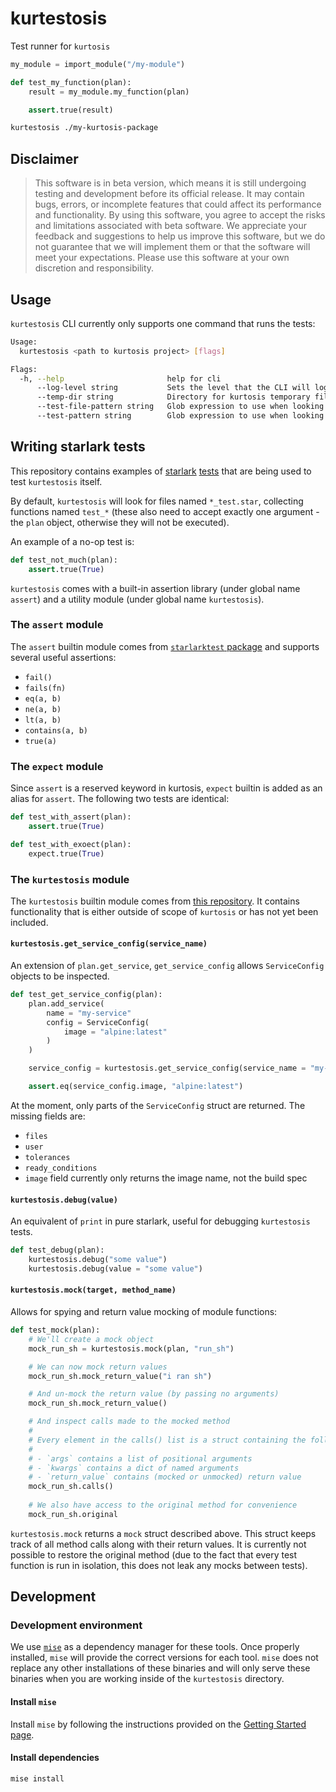 # kurtestosis

Test runner for `kurtosis`

```python
my_module = import_module("/my-module")

def test_my_function(plan):
    result = my_module.my_function(plan)

    assert.true(result)
```

```bash
kurtestosis ./my-kurtosis-package
```

## Disclaimer

> This software is in beta version, which means it is still undergoing testing and development before its official release. It may contain bugs, errors, or incomplete features that could affect its performance and functionality. By using this software, you agree to accept the risks and limitations associated with beta software. We appreciate your feedback and suggestions to help us improve this software, but we do not guarantee that we will implement them or that the software will meet your expectations. Please use this software at your own discretion and responsibility.

## Usage

`kurtestosis` CLI currently only supports one command that runs the tests:

```bash
Usage:
  kurtestosis <path to kurtosis project> [flags]

Flags:
  -h, --help                       help for cli
      --log-level string           Sets the level that the CLI will log at (panic|fatal|error|warning|info|debug|trace) (default "info")
      --temp-dir string            Directory for kurtosis temporary files (default ".kurtestosis")
      --test-file-pattern string   Glob expression to use when looking for starlark test files (default "**/*_{test,spec}.star")
      --test-pattern string        Glob expression to use when looking for test functions (default "test_*")
```

## Writing starlark tests

This repository contains examples of [starlark](/test/project--passing) [tests](/test/project--failing) that are being used to test `kurtestosis` itself.

By default, `kurtestosis` will look for files named `*_test.star`, collecting functions named `test_*` (these also need to accept exactly one argument - the `plan` object, otherwise they will not be executed).

An example of a no-op test is:

```python
def test_not_much(plan):
    assert.true(True)
```

`kurtestosis` comes with a built-in assertion library (under global name `assert`) and a utility module (under global name `kurtestosis`).

### The `assert` module

The `assert` builtin module comes from [`starlarktest` package](https://github.com/google/starlark-go/blob/master/starlarktest/assert.star) and supports several useful assertions:

- `fail()`
- `fails(fn)`
- `eq(a, b)`
- `ne(a, b)`
- `lt(a, b)`
- `contains(a, b)`
- `true(a)`

### The `expect` module

Since `assert` is a reserved keyword in kurtosis, `expect` builtin is added as an alias for `assert`. The following two tests are identical:

```python
def test_with_assert(plan):
    assert.true(True)

def test_with_exoect(plan):
    expect.true(True)
```

### The `kurtestosis` module

The `kurtestosis` builtin module comes from [this repository](/cli/kurtosis/modules/kurtestosis.star). It contains functionality
that is either outside of scope of `kurtosis` or has not yet been included.

#### `kurtestosis.get_service_config(service_name)`

An extension of `plan.get_service`, `get_service_config` allows `ServiceConfig` objects to be inspected.

```python
def test_get_service_config(plan):
    plan.add_service(
        name = "my-service"
        config = ServiceConfig(
            image = "alpine:latest"
        )
    )

    service_config = kurtestosis.get_service_config(service_name = "my-service")

    assert.eq(service_config.image, "alpine:latest")
```

At the moment, only parts of the `ServiceConfig` struct are returned. The missing fields are:

- `files`
- `user`
- `tolerances`
- `ready_conditions`
- `image` field currently only returns the image name, not the build spec

#### `kurtestosis.debug(value)`

An equivalent of `print` in pure starlark, useful for debugging `kurtestosis` tests.

```python
def test_debug(plan):
    kurtestosis.debug("some value")
    kurtestosis.debug(value = "some value")
```

#### `kurtestosis.mock(target, method_name)`

Allows for spying and return value mocking of module functions:

```python
def test_mock(plan):
    # We'll create a mock object
    mock_run_sh = kurtestosis.mock(plan, "run_sh")

    # We can now mock return values
    mock_run_sh.mock_return_value("i ran sh")

    # And un-mock the return value (by passing no arguments)
    mock_run_sh.mock_return_value()

    # And inspect calls made to the mocked method
    # 
    # Every element in the calls() list is a struct containing the following fields:
    # 
    # - `args` contains a list of positional arguments
    # - `kwargs` contains a dict of named arguments
    # - `return_value` contains (mocked or unmocked) return value
    mock_run_sh.calls()
    
    # We also have access to the original method for convenience
    mock_run_sh.original
```

`kurtestosis.mock` returns a `mock` struct described above. This struct keeps track of all method calls along with their return values. It is currently not possible to restore the original method (due to the fact that every test function is run in isolation, this does not leak any mocks between tests).

## Development

### Development environment

We use [`mise`](https://mise.jdx.dev/) as a dependency manager for these tools.
Once properly installed, `mise` will provide the correct versions for each tool. `mise` does not
replace any other installations of these binaries and will only serve these binaries when you are
working inside of the `kurtestosis` directory.

#### Install `mise`

Install `mise` by following the instructions provided on the
[Getting Started page](https://mise.jdx.dev/getting-started.html#_1-install-mise-cli).

#### Install dependencies

```sh
mise install
```